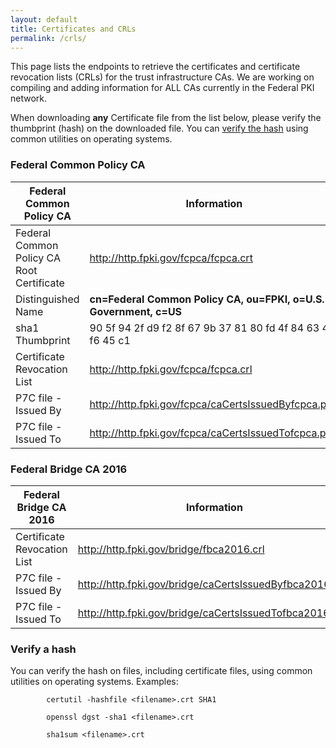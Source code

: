 ```yaml
---
layout: default
title: Certificates and CRLs
permalink: /crls/
---
```

This page lists the endpoints to retrieve the certificates and certificate revocation lists (CRLs) for the trust infrastructure CAs.  We are working on compiling and adding information for ALL CAs currently in the Federal PKI network. 

When downloading **any** Certificate file from the list below, please verify the thumbprint (hash) on the downloaded file.  You can [verify the hash](#verify-a-hash) using common utilities on operating systems. 

### Federal Common Policy CA

|**Federal Common Policy CA**|**Information**|
|-----------|---------------|
| Federal Common Policy CA Root Certificate | http://http.fpki.gov/fcpca/fcpca.crt |
| Distinguished Name 						| **cn=Federal Common Policy CA, ou=FPKI, o=U.S. Government, c=US** |
| sha1 Thumbprint							| 90 5f 94 2f d9 f2 8f 67 9b 37 81 80 fd 4f 84 63 47 f6 45 c1 |
| Certificate Revocation List				| http://http.fpki.gov/fcpca/fcpca.crl							|
| P7C file - Issued By						| http://http.fpki.gov/fcpca/caCertsIssuedByfcpca.p7c	|
| P7C file - Issued To						| http://http.fpki.gov/fcpca/caCertsIssuedTofcpca.p7c	|


### Federal Bridge CA 2016

|**Federal Bridge CA 2016**|**Information**|
|-----------|---------------|
| Certificate Revocation List				| http://http.fpki.gov/bridge/fbca2016.crl					|
| P7C file - Issued By						| http://http.fpki.gov/bridge/caCertsIssuedByfbca2016.p7c	|
| P7C file - Issued To						| http://http.fpki.gov/bridge/caCertsIssuedTofbca2016.p7c	|



### Verify a hash
You can verify the hash on files, including certificate files, using common utilities on operating systems.  Examples:

```
		certutil -hashfile <filename>.crt SHA1
```

```
		openssl dgst -sha1 <filename>.crt
```	

```
		sha1sum <filename>.crt
```

	 
	 
	 
